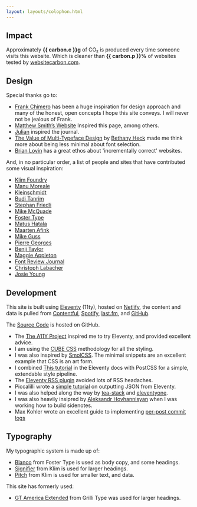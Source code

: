 ```yaml
---
layout: layouts/colophon.html
---
```


## Impact

Approximately **{{ carbon.c }}g** of CO₂  is produced every time someone visits
this website. Which is cleaner than **{{ carbon.p }}%** of websites tested by
[websitecarbon.com](https://www.websitecarbon.com/website/interroban-gg/).

## Design

Special thanks go to:

- [Frank Chimero](https://frankchimero.com) has been a huge inspiration for design approach and many of the honest, open concepts I hope this site conveys. I will never not be jealous of Frank.
- [Matthew Smith’s Website](https://matthewsmith.website/) Inspired this page, among others.
- [Julian](https://julian.digital) inspired the journal.
- [The Value of Multi-Typeface Design](https://medium.com/s/about-face/the-value-of-multi-typeface-design-ccd67227b0ee) by [Bethany Heck](https://heckhouse.com) made me think more about being less minimal about font selection.
- [Brian Lovin](https://brianlovin.com) has a great ethos about 'incrementally correct' websites.

And, in no particular order, a list of people and sites that have contributed some visual inspiration:

- [Klim Foundry](https://klim.co.nz)
- [Manu Moreale](https://manuelmoreale.com/)
- [Kleinschmidt](https://www.kleinschmidt.com)
- [Budi Tanrim](https://buditanrim.co)
- [Stephan Friedli](https://stephanfriedli.com)
- [Mike McQuade](https://mikemcquade.com)
- [Foster Type](https://www.fostertype.com/retail-type/blanco)
- [Matus Hatala](https://matushatala.com)
- [Maarten Afink](https://www.maarten.im)
- [Mike Guss](https://mike-guss.com)
- [Pierre Georges](http://www.pierregeorges.ch)
- [Benji Taylor](https://benjitaylor.info/benji-taylor)
- [Maggie Appleton](https://maggieappleton.com)
- [Font Review Journal](https://fontreviewjournal.com)
- [Christoph Labacher](https://christophlabacher.com)
- [Josie Young](https://www.josieyoung.co)

## Development

This site is built using [Eleventy](https://www.11ty.dev) (11ty), hosted on [Netlify](https://www.netlify.com), the content and data is pulled from [Contentful](https://www.contentful.com), [Spotify](https://open.spotify.com/user/lkemitchll?si=dPG3-TtUSdSL5lLczPEg_A), [last.fm](https://www.last.fm/user/Luke--Mitchell), and [GitHub](https://github.com/LkeMitchll). 

The [Source Code](https://github.com/LkeMitchll/interroban.gg) is hosted on GitHub. 

- The [The A11Y Project](https://www.a11yproject.com) inspired me to try Eleventy, and provided excellent advice.
- I am using the [CUBE CSS](http://cube.fyi) methodology for all the styling.
- I was also inspired by [SmolCSS](https://smolcss.dev). The minimal snippets are an excellent example that CSS is an art form.
- I combined [This tutorial](https://www.11ty.dev/docs/quicktips/inline-css/) in the Eleventy docs with PostCSS for a simple, extendable style pipeline.
- The [Eleventy RSS plugin](https://www.11ty.dev/docs/plugins/rss/) avoided lots of RSS headaches.
- Piccalilli wrote a [simple tutorial](https://piccalil.li/quick-tip/create-json-feed-eleventy) on outputting JSON from Eleventy.
- I was also helped along the way by [tea-stack](https://github.com/mattwaler/tea-stack) and [eleventyone](https://github.com/philhawksworth/eleventyone).
- I was also heavily insipred by [Aleksandr Hovhannisyan](https://www.aleksandrhovhannisyan.com/blog/custom-markdown-components-in-11ty/) when I was working how to build sidenotes.
- Max Kohler wrote an excellent guide to implementing [per-post commit logs](https://www.maxkohler.com/posts/per-file-commit-history-with-eleventy/)

## Typography

My typographic system is made up of:

- [Blanco](https://www.fostertype.com/retail-type/blanco) from Foster Type is used as body copy, and some headings.
- [Signifier](https://klim.co.nz/retail-fonts/signifier/) from Klim is used for larger headings. 
- [Pitch](https://klim.co.nz/retail-fonts/pitch/) from Klim is used for smaller text, and data. 

This site has formerly used:

- [GT America Extended](http://gt-america.com) from Grilli Type was used for larger headings. 
